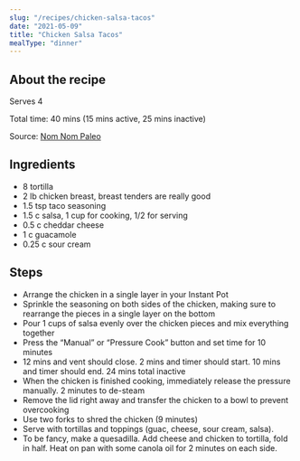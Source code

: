 ```yaml
---
slug: "/recipes/chicken-salsa-tacos"
date: "2021-05-09"
title: "Chicken Salsa Tacos"
mealType: "dinner"
---
```


## About the recipe

Serves 4

Total time: 40 mins (15 mins active, 25 mins inactive)

Source: [Nom Nom Paleo](https://nomnompaleo.com/post/143765161843/pressure-cooker-salsa-chicken-tacos)

## Ingredients

- 8 tortilla
- 2 lb chicken breast, breast tenders are really good
- 1.5 tsp taco seasoning
- 1.5 c salsa, 1 cup for cooking, 1/2 for serving
- 0.5 c cheddar cheese
- 1 c guacamole
- 0.25 c sour cream

## Steps

- Arrange the chicken in a single layer in your Instant Pot
- Sprinkle the seasoning on both sides of the chicken, making sure to rearrange the pieces in a single layer on the bottom
- Pour 1 cups of salsa evenly over the chicken pieces and mix everything together
- Press the “Manual” or “Pressure Cook” button and set time for 10 minutes
- 12 mins and vent should close. 2 mins and timer should start. 10 mins and timer should end. 24 mins total inactive
- When the chicken is finished cooking, immediately release the pressure manually. 2 minutes to de-steam
- Remove the lid right away and transfer the chicken to a bowl to prevent overcooking
- Use two forks to shred the chicken (9 minutes)
- Serve with tortillas and toppings (guac, cheese, sour cream, salsa).
- To be fancy, make a quesadilla. Add cheese and chicken to tortilla, fold in half. Heat on pan with some canola oil for 2 minutes on each side.
